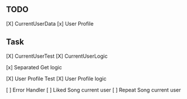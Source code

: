 ## TODO
[X] CurrentUserData
[x] User Profile

## Task
[X] CurrentUserTest
[X] CurrentUserLogic

[x] Separated Get logic

[X] User Profile Test
[X] User Profile logic

[ ] Error Handler
[ ] Liked Song current user
[ ] Repeat Song current user